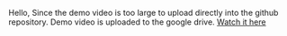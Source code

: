 Hello, Since the demo video is too large to upload directly into the github repository. Demo video is uploaded to the google drive. [Watch it here](https://drive.google.com/file/d/1o-YLz2y6A9S2nfLZTBTjD8yTCKVkPSCa/view?usp=sharing)
